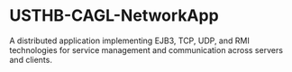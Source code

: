 # USTHB-CAGL-NetworkApp
A distributed application implementing EJB3, TCP, UDP, and RMI technologies for service management and communication across servers and clients.
